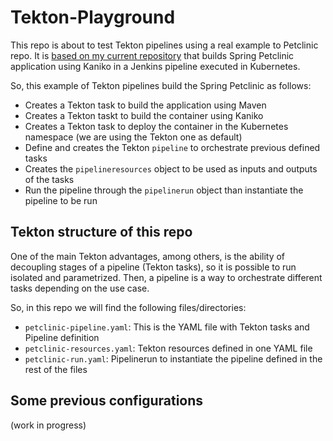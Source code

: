 # Tekton-Playground

This repo is about to test Tekton pipelines using a real example to Petclinic repo. It is [based on my current repository](https://github.com/dcanadillas/petclinic-kaniko) that builds Spring Petclinic application using Kaniko in a Jenkins pipeline executed in Kubernetes.

So, this example of Tekton pipelines build the Spring Petclinic as follows:
- Creates a Tekton task to build the application using Maven
- Creates a Tekton taskt to build the container using Kaniko
- Creates a Tekton task to deploy the container in the Kubernetes namespace (we are using the Tekton one as default)
- Define and creates the Tekton `pipeline` to orchestrate previous defined tasks
- Creates the `pipelineresources` object to be used as inputs and outputs of the tasks
- Run the pipeline through the `pipelinerun` object than instantiate the pipeline to be run

## Tekton structure of this repo

One of the main Tekton advantages, among others, is the ability of decoupling stages of a pipeline (Tekton tasks), so it is possible to run isolated and parametrized. Then, a pipeline is a way to orchestrate different tasks depending on the use case.

So, in this repo we will find the following files/directories:
- `petclinic-pipeline.yaml`: This is the YAML file with Tekton tasks and Pipeline definition
- `petclinic-resources.yaml`: Tekton resources defined in one YAML file
- `petclinic-run.yaml`: Pipelinerun to instantiate the pipeline defined in the rest of the files

## Some previous configurations

(work in progress)
